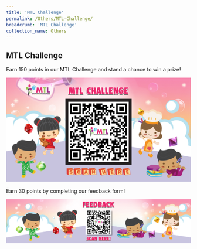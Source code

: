 ```yaml
---
title: 'MTL Challenge'
permalink: /Others/MTL-Challenge/
breadcrumb: 'MTL Challenge'
collection_name: Others
---
```


<html>
<body>
<style>
  img {
    height: auto;
    max-width: 100%;
}
</style>
<!-- Global site tag (gtag.js) - Google Ads: 726049306 -->
<script async src="https://www.googletagmanager.com/gtag/js?id=AW-726049306"></script>
<script>
  window.dataLayer = window.dataLayer || [];
  function gtag(){dataLayer.push(arguments);}
  gtag('js', new Date());

  gtag('config', 'AW-726049306');
</script>
<h2 style="display:block;">MTL Challenge</h2>
<p style="display:block;">Earn 150 points in our MTL Challenge and stand a chance to win a prize! </p>
<img src="/images/MTL-Challenge-Banner.jpg" style="display:inline-block;"><br/>
<p style="display:block;">Earn 30 points by completing our feedback form! </p>
<img src="/images/Feedback-Banner2.jpg" style="display:inline-block;">

</body>
</html>
